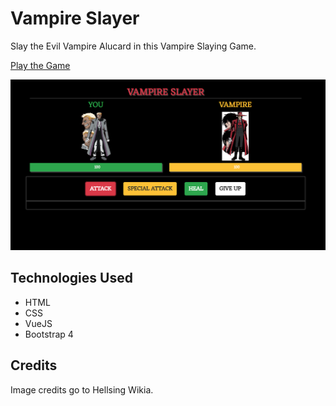 # Vampire Slayer

Slay the Evil Vampire Alucard in this Vampire Slaying Game.

[Play the Game](https://lmcneel.github.io/vampire-slayer/)

![Image of Vampire Slayer](assets/images/vampire-slayer.png)

## Technologies Used

- HTML
- CSS
- VueJS
- Bootstrap 4

## Credits

Image credits go to Hellsing Wikia.
